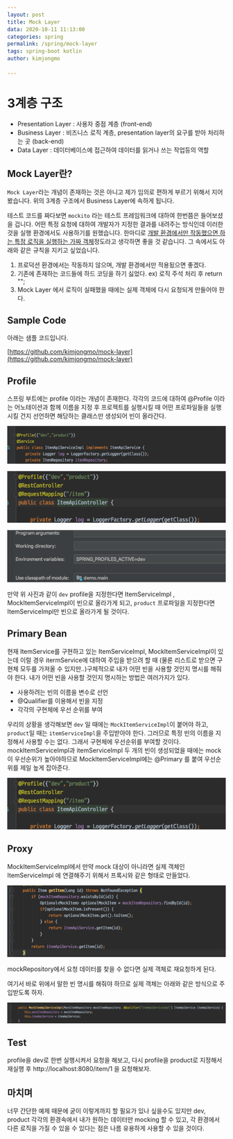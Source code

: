 ```yaml
---
layout: post
title: Mock Layer
data: 2020-10-11 11:13:00
categories: spring
permalink: /spring/mock-layer
tags: spring-boot kotlin 
author: kimjongmo

---
```




# 3계층 구조

- Presentation Layer : 사용자 중점 계층 (front-end)
- Business Layer : 비즈니스 로직 계층, presentation layer의 요구를 받아 처리하는 곳 (back-end)
- Data Layer : 데이터베이스에 접근하여 데이터를 읽거나 쓰는 작업등의 역할





## Mock Layer란?

`Mock Layer`라는 개념이 존재하는 것은 아니고 제가 임의로 편하게 부르기 위해서 지어봤습니다. 위의 3계층 구조에서 Business Layer에 속하게 됩니다.

테스트 코드를 짜다보면 `mockito` 라는 테스트 프레임워크에 대하여 한번쯤은 들어보셨을 겁니다. 어떤 특정 요청에 대하여 개발자가 지정한 결과를 내려주는 방식인데 이러한 것을 실행 환경에서도 사용하기를 원했습니다. 한마디로 <u>개발 환경에서만 작동했으면 하는 특정 로직을 실행하는 가짜 객체</u>정도라고 생각하면 좋을 것 같습니다. 그 속에서도 아래와 같은 규칙을 지키고 싶었습니다.

1. 프로덕션 환경에서는 작동하지 않으며, 개발 환경에서만 적용됬으면 좋겠다.
2. 기존에 존재하는 코드들에 하드 코딩을 하기 싫었다. ex) 로직 주석 처리 후 return "";
3. Mock Layer 에서 로직이 실패했을 때에는 실제 객체에 다시 요청되게 만들어야 한다.



## Sample Code

아래는 샘플 코드입니다.

[https://github.com/kimjongmo/mock-layer](https://github.com/kimjongmo/mock-layer)



## Profile

스프링 부트에는 profile 이라는 개념이 존재한다. 각각의 코드에 대하여 @Profile 이라는 어노테이션과 함께 이름을 지정 후 프로젝트를 실행시킬 때 어떤 프로파일들을 실행시킬 건지 선언하면 해당하는 클래스만 생성되어 빈이 올라간다.

![profile-dev](/img/mock-layer/profile-dev.png)

![profile-prod](/img/mock-layer/profile-prod.png)

![profile-select](/img/mock-layer/profile-select.png)

만약 위 사진과 같이 `dev` profile을 지정한다면 ItemServiceImpl , MockItemServiceImpl이 빈으로 올라가게 되고, `product` 프로파일을 지정한다면 ItemServiceImpl만 빈으로 올라가게 될 것이다.



## Primary Bean

현재 ItemService를 구현하고 있는 ItemServiceImpl, MockItemServiceImpl이 있는데 이럴 경우 itermService에 대하여 주입을 받으려 할 때 (물론 리스트로 받으면 구현체 모두를 가져올 수 있지만..)구체적으로 내가 어떤 빈을 사용할 것인지 명시를 해줘야 한다. 내가 어떤 빈을 사용할 것인지 명시하는 방법은 여러가지가 있다.

- 사용하려는 빈의 이름을 변수로 선언
- @Qualifier를 이용해서 빈을 지정
- 각각의 구현체에 우선 순위를 부여

우리의 상황을 생각해보면 `dev` 일 때에는 `MockItemServiceImpl`이 붙어야 하고, `product`일 때는 `itemServiceImpl`을 주입받아야 한다. 그러므로 특정 빈의 이름을 지정해서 사용할 수는 없다. 그래서 구현체에 우선순위를 부여할 것이다. mockItemServiceImpl과 itemServiceImpl 두 개의 빈이 생성되었을 때에는 mock이 우선순위가 높아야하므로 MockItemServiceImpl에는 @Primary 를 붙여 우선순위를 제일 높게 잡아준다.

![profile-prod](/img/mock-layer/profile-prod.png)



## Proxy

MockItemServiceImpl에서 만약 mock 대상이 아니라면 실제 객체인 ItemServiceImpl 에 연결해주기 위해서 프록시와 같은 형태로 만들었다.

![proxy](/img/mock-layer/proxy.png)

mockRepository에서 요청 데이터를 찾을 수 없다면 실제 객체로 재요청하게 된다.

여기서 바로 위에서 말한 빈 명시를 해줘야 하므로 실제 객체는 아래와 같은 방식으로 주입받도록 하자.

![qualifier](/img/mock-layer/qualifier.png)



## Test

profile을 dev로 한번 실행시켜서 요청을 해보고, 다시 profile을 product로 지정해서 재실행 후 http://localhost:8080/item/1 을 요청해보자.



## 마치며

너무 간단한 예제 때문에 굳이 이렇게까지 할 필요가 있나 싶을수도 있지만 dev, product 각각의 환경속에서 내가 원하는 데이터만 mocking 할 수 있고, 각 환경에서 다른 로직을 가질 수 있을 수 있다는 점은 나름 유용하게 사용할 수 있을 것이다. 